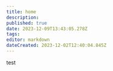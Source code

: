 ```yaml
---
title: home
description: 
published: true
date: 2023-12-09T13:43:05.278Z
tags: 
editor: markdown
dateCreated: 2023-12-02T12:40:04.845Z
---
```


test
